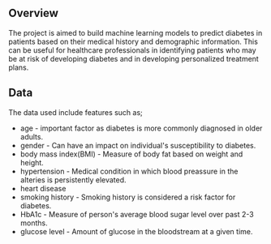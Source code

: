 ## Overview

The project is aimed to build machine learning models to predict diabetes in patients based on their medical history and demographic information. This can be useful for healthcare professionals in identifying patients who may be at risk of developing diabetes and in developing personalized treatment plans. 

## Data
The data used include features such as; 
* age - important factor as diabetes is more commonly diagnosed in older adults.
* gender - Can have an impact on individual's susceptibility to diabetes.
* body mass index(BMI) - Measure of body fat based on weight and height.
* hypertension - Medical condition in which blood preassure in the alteries is persistently elevated. 
* heart disease 
* smoking history - Smoking history is considered a risk factor for diabetes.
* HbA1c - Measure of person's average blood sugar level over past 2-3 months.
* glucose level - Amount of glucose in the bloodstream at a given time.
